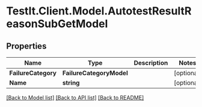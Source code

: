 # TestIt.Client.Model.AutotestResultReasonSubGetModel

## Properties

Name | Type | Description | Notes
------------ | ------------- | ------------- | -------------
**FailureCategory** | **FailureCategoryModel** |  | [optional] 
**Name** | **string** |  | [optional] 

[[Back to Model list]](../README.md#documentation-for-models) [[Back to API list]](../README.md#documentation-for-api-endpoints) [[Back to README]](../README.md)


